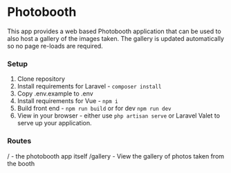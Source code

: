 # Photobooth

This app provides a web based Photobooth application that can be used to also host a gallery of the images taken.
The gallery is updated automatically so no page re-loads are required.

### Setup
1. Clone repository
2. Install requirements for Laravel - `composer install`
3. Copy .env.example to .env
4. Install requirements for Vue - `npm i`
5. Build front end - `npm run build` or for dev `npm run dev`
6. View in your browser - either use `php artisan serve` or Laravel Valet to serve up your application.

### Routes
/ - the photobooth app itself
/gallery - View the gallery of photos taken from the booth
